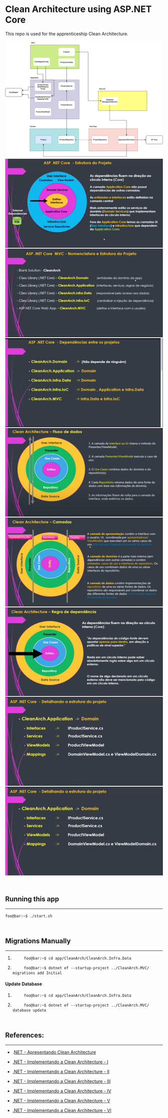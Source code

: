 # Clean Architecture using ASP.NET Core

This repo is used for the apprenticeship Clean Architecture.


![Structure](./docs/images/clean-arch-app.png)
![Structure](./docs/images/structure.png)
![Structure](./docs/images/structure-1.png)
![Structure](./docs/images/structure-2.png)
![Structure](./docs/images/structure-3.png)
![Structure](./docs/images/structure-4.png)
![Structure](./docs/images/structure-5.png)
![Structure](./docs/images/structure-6.png)
![Structure](./docs/images/structure-7.png)

&nbsp;

## **Running this app**
---
```console
foo@bar:~$ ./start.sh
```

&nbsp;
## **Migrations Manually**
---

1. ```console
        foo@bar:~$ cd app/CleanArch/CleanArch.Infra.Data
    ```

2. ```console 
        foo@bar:~$ dotnet ef --startup-project ../CleanArch.MVC/ migrations add Initial
    ```

#### **Update Database**

1. ```console
        foo@bar:~$ cd app/CleanArch/CleanArch.Infra.Data
    ```

2. ```console 
        foo@bar:~$ dotnet ef --startup-project ../CleanArch.MVC/ database update
    ```

&nbsp;

## **References:**

---

- .[NET - Apresentando Clean Architecture](https://youtube.com/watch?v=ZWfrI5Bu6so&si=EnSIkaIECMiOmarE)

- [.NET - Implementando a Clean Architecture - I](https://youtube.com/watch?v=PjBJznRvJqc&si=EnSIkaIECMiOmarE)

- [.NET - Implementando a Clean Architecture - II](https://youtube.com/watch?v=Ase1mJADt00&si=EnSIkaIECMiOmarE)

- [.NET - Implementando a Clean Architecture - III](https://youtube.com/watch?v=y5Fhq8qxboo&si=EnSIkaIECMiOmarE)

- [.NET - Implementando a Clean Architecture - IV](https://youtu.be/ZnJvhD_LNsQ)

- [.NET - Implementando a Clean Architecture - V](https://youtube.com/watch?v=IGnE16_j8Ro&si=EnSIkaIECMiOmarE)

- [.NET - Implementando a Clean Architecture - VI](https://youtube.com/watch?v=jJmeVWCDIDk&si=EnSIkaIECMiOmarE)
